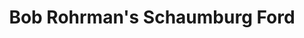 ---
title: "Bob Rohrman's Schaumburg Ford"
url: /schaumburg/bob-rohrmans-schaumburg-ford/
shop: Autohaus
---